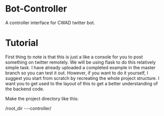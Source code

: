 # Bot-Controller
A controller interface for CWAD twitter bot.

# Tutorial

First thing to note is that this is just a like a console for you to post something on twitter remotely.
We will be using flask to do this relatively simple task. I have already uploaded a completed example in
the master branch so you can test it out. However, if you want to do it yourself, I suggest you start from
scratch by recreating the whole project structure. I want you to get used to the layout of this to get a 
better understanding of the backend code. 

Make the project directory like this:

/root_dir
---controller/
